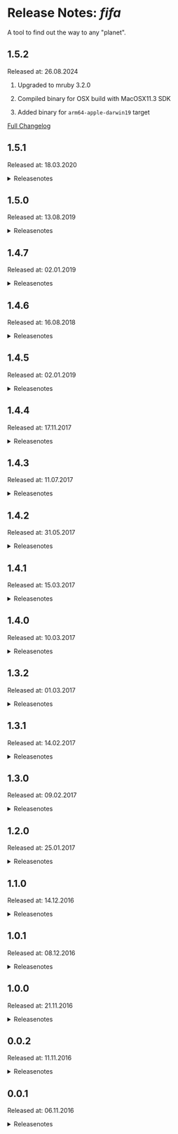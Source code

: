 # Release Notes: _fifa_

A tool to find out the way to any "planet".

## 1.5.2

Released at: 26.08.2024

1. Upgraded to mruby 3.2.0

2. Compiled binary for OSX build with MacOSX11.3 SDK

3. Added binary for `arm64-apple-darwin19` target

[Full Changelog](https://github.com/katzer/fifa/compare/1.5.1...master)

## 1.5.1

Released at: 18.03.2020

<details><summary>Releasenotes</summary>
<p>

1. Compiled binary for OSX build with MacOSX10.15 SDK

2. Upgraded to mruby 2.1.0

</p>

[Full Changelog](https://github.com/katzer/fifa/compare/1.5.0...1.5.1)
</details>

## 1.5.0

Released at: 13.08.2019

<details><summary>Releasenotes</summary>
<p>

1. Compiled with `MRB_WITHOUT_FLOAT`

2. Compiled binary for OSX build with MacOSX10.13 SDK (Darwin17)

3. Upgraded to mruby 2.0.1

</p>

[Full Changelog](https://github.com/katzer/fifa/compare/1.4.7...1.5.0)
</details>

## 1.4.7

Released at: 02.01.2019

<details><summary>Releasenotes</summary>
<p>

1. New command-line argument parser.

   Before:
   ```
   $ fifa -f=url
   ```

   After:
   ```
   $ fifa -f url
   ```

2. Support for the new KeePass properties.

3. Internal code rewrite and restructure.

4. Added -n flag as an alias for --no-color.

5. Removed LVAR section for non test builds.

6. Upgraded to mruby 2.0.0

</p>

[Full Changelog](https://github.com/katzer/fifa/compare/1.4.6...1.4.7)
</details>

## 1.4.6

Released at: 16.08.2018

<details><summary>Releasenotes</summary>
<p>

1. Increase MacOSX min SDK version from 10.5 to to 10.11

2. Remove 32-bit build targets.

</p>

[Full Changelog](https://github.com/katzer/fifa/compare/1.4.5...1.4.6)
</details>

## 1.4.5

Released at: 02.01.2019

<details><summary>Releasenotes</summary>
<p>

1. Row number for table output starts with 1. instead of 0.

2. Renamed target x86_64-pc-linux-busybox to x86_64-alpine-linux-musl

3. Improved compiler optimizations:

  - Shrinks binary size by 1/4

4. Upgrade to mruby-1.4.1

5. Added --group flag

   ```sh
   $ fifa -c type=server type=web type=db type=tool
   41
   82
   84
   85

   $ fifa -c -g type # Finds out types dynamically
   41
   82
   84
   85
   ```

</p>

[Full Changelog](https://github.com/katzer/fifa/compare/1.4.4...1.4.5)
</details>

## 1.4.4

Released at: 17.11.2017

<details><summary>Releasenotes</summary>
<p>

No notable changes

</p>

[Full Changelog](https://github.com/katzer/fifa/compare/1.4.3...1.4.4)
</details>

## 1.4.3

Released at: 11.07.2017

<details><summary>Releasenotes</summary>
<p>

1. Upgraded to mruby-1.3.0

</p>

[Full Changelog](https://github.com/katzer/fifa/compare/1.4.2...1.4.3)
</details>

## 1.4.2

Released at: 31.05.2017

<details><summary>Releasenotes</summary>
<p>

1. Bug fixes for edge cases like if type attribute is missing.

2. Colorized error output.

3. Proper print complex attributes.

4. Return result set in sorted order only if -s flag is given.

   ```
   $ fifa -s type=db
   ```

5. Performance enhancements.

6. Switched from gcc to clang compiler.

7. Support connection details in _json_ format:

   ```
   $ fifa -f=json app-package-1
   {"id":"app-package-1","name":"App-Package 1","type":"server",...}
   ```

8. Compile binary for OSX with MacOSX10.11 SDK (Darwin15).

</p>

[Full Changelog](https://github.com/katzer/fifa/compare/1.4.1...1.4.2)
</details>

## 1.4.1

Released at: 15.03.2017

<details><summary>Releasenotes</summary>
<p>

1. Colorized error output.

2. Added column to ski format to indicate if the planet is valid:

   ```
   $ fifa -f=ski valid-package invalid-package
   1|valid-package|server|App Package|user@hostname-1.de
   0|valid-package|server|App Package|missing user
   ```

3. Added --no-color flag to disable the colorized output.

4. Print errors without line breaks if not pretty printed.

5. Log errors if referenced server is unknown or invalid.

6. Return result set in sorted order.

7. Exit with failure if type is missing.

</p>

[Full Changelog](https://github.com/katzer/fifa/compare/1.4.0...1.4.1)
</details>

## 1.4.0

Released at: 10.03.2017

<details><summary>Releasenotes</summary>
<p>

1. Removed -e flag

2. Find planets by generic match queries:

   ```
   $ fifa type=server@env=prod type=db%tags:Jens
   ```

3. Get count of matching planets per query:

   ```
   $ fifa -c type=db@tags:ora10 type=db@tags:ora11
   0
   25
   ```

   ```
   $ fifa -p -c type=server "type:db|web"
   +-----+------------+--------+-----------+-------------+------------------------+-------+
   |                          ./fifa -p -c type=server type:db|web                        |
   +-----+------------+--------+-----------+-------------+------------------------+-------+
   | NR. | ID         | TYPE   | NAME      | MATCHER     | CONNECTION             | COUNT |
   +-----+------------+--------+-----------+-------------+------------------------+-------+
   |  0. | my-app     | server | Server    | type=server | user1@url1.de          | 1     |
   +-----+------------+--------+-----------+-------------+------------------------+-------+
   |  1. | my-db      | db     | Database  | type:db|web | url_url1.bla.blergh.de | 2     |
   |     | my-web     | web    | Webserver |             | https://url.1.net      |       |
   +-----+------------+--------+-----------+-------------+------------------------+-------+
   ```

</p>

[Full Changelog](https://github.com/katzer/fifa/compare/1.3.2...1.4.0)
</details>

## 1.3.2

Released at: 01.03.2017

<details><summary>Releasenotes</summary>
<p>

1. Renamed the tool to fifa (<b>Fi</b>nd<b>Fa</b>st).

2. Binaries for Linux BusyBox:

  - Linux (64-bit BusyBox): `mruby/build/x86_64-pc-linux-busybox/bin/fifa`

3. Improved binary striping:

  - Fixed for Linux which was broken since v1.2.0
  - Added support for OSX and Windows binaries
  - Shrinks binary size to 1/4

4. Changed order of columns and ski format.

</p>

[Full Changelog](https://github.com/katzer/fifa/compare/1.3.1...1.3.2)
</details>

## 1.3.1

Released at: 14.02.2017

<details><summary>Releasenotes</summary>
<p>

1. The version flag gives more information about the compiled binary and the host system:

   ```
   $ fifa -v
   v1.3.1 - Linux 32-Bit (x86_64)
   ```

</p>

[Full Changelog](https://github.com/katzer/fifa/compare/1.3.0...1.3.1)
</details>

## 1.3.0

Released at: 09.02.2017

<details><summary>Releasenotes</summary>
<p>

1. Changed the default name of config file:

   ```
   $ORBIT_HOME/config/orbit_file.json -> $ORBIT_HOME/config/orbit.json
   ```

2. Support empty list of planet ids to go through all configured items:

   ```
   $ fifa -f=url
   user@hostname-1.de
   user@hostname-2.de
   ```

3. Strict command argument validation:

   ```
   $ fifa -xyz app-package-1
   unknown option: -xyz
   ```

4. Support connection details in _ski_ format:

   ```
   $ fifa -f=ski app-package-1
   app-package-1|server|App-Package 1|user@hostname-1.de
   ```

5. Improved pretty table output:

   ```
   $ fifa -p app-package-1
   +-----+---------------+--------+---------------+----------------+
   |                      ff -p app-package-1                      |
   +-----+---------------+--------+---------------+----------------+
   | NR. | ID            | TYPE   | NAME          | CONNECTION     |
   +-----+---------------+--------+---------------+----------------+
   |  0. | app-package-1 | server | App-Package 1 | <missing user> |
   +-----+---------------+--------+---------------+----------------+
   ```

6. Missing properties or unknown ids do not throw runtime errors anymore:

   ```
   $ fifa -p incomplete-id unknown-id
   +-----+---------------+---------+---------------+----------------+
   |                 ff -p incomplete-id unknown-id                 |
   +-----+---------------+---------+---------------+----------------+
   | NR. | ID            | TYPE    | NAME          | CONNECTION     |
   +-----+---------------+---------+---------------+----------------+
   |  0. | incomplete-id | server  | App-Package 1 | <missing user> |
   +-----+---------------+---------+---------------+----------------+
   |  1. | unknown-id    | unknown | unknown       | <unknown>      |
   +-----+---------------+---------+---------------+----------------+
   ```

</p>

[Full Changelog](https://github.com/katzer/fifa/compare/1.2.0...1.3.0)
</details>

## 1.2.0

Released at: 25.01.2017

<details><summary>Releasenotes</summary>
<p>

1. Support for `$ORBIT_HOME`. The _orbit_file.json_ formerly specified by `$ORBIT_KEY` has to be placed by default under $ORBIT_HOME/config/orbit_file.json.

2. Binaries for both glibc 2.12 (or earlier like centos6) and 2.14 (or later like ubuntu14 or centos7).

  - Linux (64-bit, for old distros): `mruby/build/x86_64-pc-linux-gnu-glibc-2.12/bin/ff`
  - Linux (32-bit, for old distros): `mruby/build/i686-pc-linux-gnu-glibc-2.12/bin/ff`
  - Linux (64-bit GNU): `mruby/build/x86_64-pc-linux-gnu-glibc-2.14/bin/ff`
  - Linux (32-bit GNU): `mruby/build/i686-pc-linux-gnu-glibc-2.14/bin/ff`

</p>

[Full Changelog](https://github.com/katzer/fifa/compare/1.1.0...1.2.0)
</details>

## 1.1.0

Released at: 14.12.2016

<details><summary>Releasenotes</summary>
<p>

1. Added custom _pqdb_ format:

   ``` json
   // orbit_file.json

   [{
       "id": "app-package",
       "type": "server",
       "user": "user",
       "url": "server.de"
   },{
       "id": "db-package",
       "server": "app-package",
       "db": "OP_DB",
       "type": "db"
   }]
   ```

   ```
   $ fifa -f=pqdb db-package
   OP_DB:user@server.de
   ```

</p>

[Full Changelog](https://github.com/katzer/fifa/compare/1.0.1...1.1.0)
</details>

## 1.0.1

Released at: 08.12.2016

<details><summary>Releasenotes</summary>
<p>

1. Fixed tiny format issue when using the pretty print flag.

</p>

[Full Changelog](https://github.com/katzer/fifa/compare/1.0.0...1.0.1)
</details>

## 1.0.0

Released at: 21.11.2016

<details><summary>Releasenotes</summary>
<p>

1. Support for multiple planets:

   ```
   $ fifa app-package-1 app-package-2
   user@hostname-1.de
   user@hostname-2.de
   ```

2. Added flag for pretty printed output:

   ```
   $ fifa -p app-package db-package web-package

     NR   PLANET        CONNECTION            
     =========================================
      0   app-package   user1@url1.de         
      1   db-package    url_url1.bla.blergh.de
      2   web-package   https://url.1.net
   ```

</p>

[Full Changelog](https://github.com/katzer/fifa/compare/0.0.2...1.0.0)
</details>

## 0.0.2

Released at: 11.11.2016

<details><summary>Releasenotes</summary>
<p>

1. Get a specific attribute:

   ```
   $ fifa -a=port db-package
   1234
   ```

</p>

[Full Changelog](https://github.com/katzer/fifa/compare/0.0.1...0.0.2)
</details>

## 0.0.1

Released at: 06.11.2016

<details><summary>Releasenotes</summary>
<p>

```
$ fifa -h
usage: ff [options...] <planet>
Options:
-e=TYPE          Expected type of planet to validate against
-f=FORMAT        Show formatted connection string
                 Possible formats are jdbc, sqlplus, url or tns
-t, --type       Show type of planet
-h, --help       This help text
-v, --version    Show version number
```

Get the connection by type:

```
$ export ORBIT_FILE=/path/to/orbit.json

$ fifa app-package
$ user@hostname.de

$ fifa -f=tns db-package
$ (DESCRIPTION=(ADDRESS_LIST=(ADDRESS=(PROTOCOL=TCP)(HOST=host.de)(PORT=1234)))(CONNECT_DATA=(SID=hostid)))
```

Get the type:

```
$ fifa -t db-package
$ db
```

Ensure the right type:

```
$ fifa -e=web db-package
$ type missmatch: expected web but got db
```

</p>

[Full Changelog](https://github.com/katzer/fifa/compare/f3d163089181041b58155665df5d79bfedf2b997...0.0.1)
</details>
